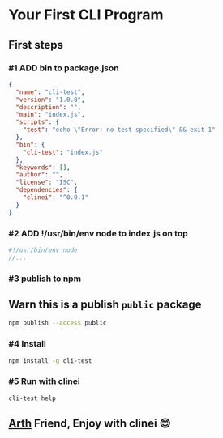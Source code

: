 # Your First CLI Program

## **First steps**

### #1 ADD bin to package.json

```json
{
  "name": "cli-test",
  "version": "1.0.0",
  "description": "",
  "main": "index.js",
  "scripts": {
    "test": "echo \"Error: no test specified\" && exit 1"
  },
  "bin": {
    "cli-test": "index.js"
  },
  "keywords": [],
  "author": "",
  "license": "ISC",
  "dependencies": {
    "clinei": "^0.0.1"
  }
}
```

### #2 ADD !/usr/bin/env node to index.js on top

```js
#!/usr/bin/env node
//...
```

### #3 publish to npm

## Warn this is a publish **`public`** package

```bash
npm publish --access public
```

### #4 Install

```bash
npm install -g cli-test
```

### #5 Run with clinei

```bash
cli-test help
```

## [Arth](https://github.com/4i8) Friend, Enjoy with clinei 😊
